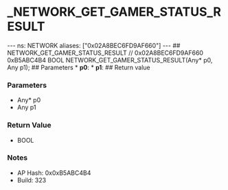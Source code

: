 # _NETWORK_GET_GAMER_STATUS_RESULT

--- ns: NETWORK aliases: ["0x02A8BEC6FD9AF660"] --- ## NETWORK_GET_GAMER_STATUS_RESULT  // 0x02A8BEC6FD9AF660 0xB5ABC4B4 BOOL NETWORK_GET_GAMER_STATUS_RESULT(Any* p0, Any p1);  ## Parameters * **p0**: * **p1**:  ## Return value

### Parameters
* Any* p0
* Any p1

### Return Value
* BOOL

### Notes
* AP Hash: 0x0xB5ABC4B4
* Build: 323

